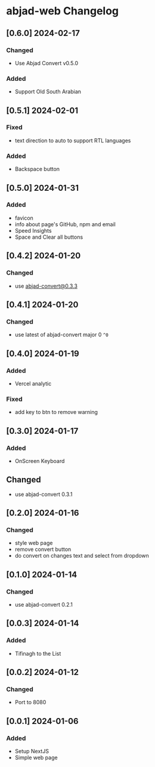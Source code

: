 # abjad-web Changelog

<!-- https://keepachangelog.com/en/1.0.0/ -->

## [0.6.0] 2024-02-17
### Changed
- Use Abjad Convert v0.5.0
### Added
- Support Old South Arabian

## [0.5.1] 2024-02-01
### Fixed
- text direction to auto to support RTL languages
### Added
- Backspace button

## [0.5.0] 2024-01-31
### Added
- favicon
- info about page's GitHub, npm and email
- Speed Insights
- Space and Clear all buttons

## [0.4.2] 2024-01-20
### Changed
- use abjad-convert@0.3.3

## [0.4.1] 2024-01-20
### Changed
- use latest of abjad-convert major 0 `^0`

## [0.4.0] 2024-01-19
### Added
- Vercel analytic
### Fixed
- add key to btn to remove warning

## [0.3.0] 2024-01-17
### Added
- OnScreen Keyboard
## Changed
- use abjad-convert 0.3.1

## [0.2.0] 2024-01-16
### Changed
- style web page
- remove convert button
- do convert on changes text and select from dropdown

## [0.1.0] 2024-01-14
### Changed
- use abjad-convert 0.2.1

## [0.0.3] 2024-01-14
### Added
- Tifinagh to the List

## [0.0.2] 2024-01-12
### Changed
- Port to 8080

## [0.0.1] 2024-01-06
### Added
- Setup NextJS
- Simple web page
